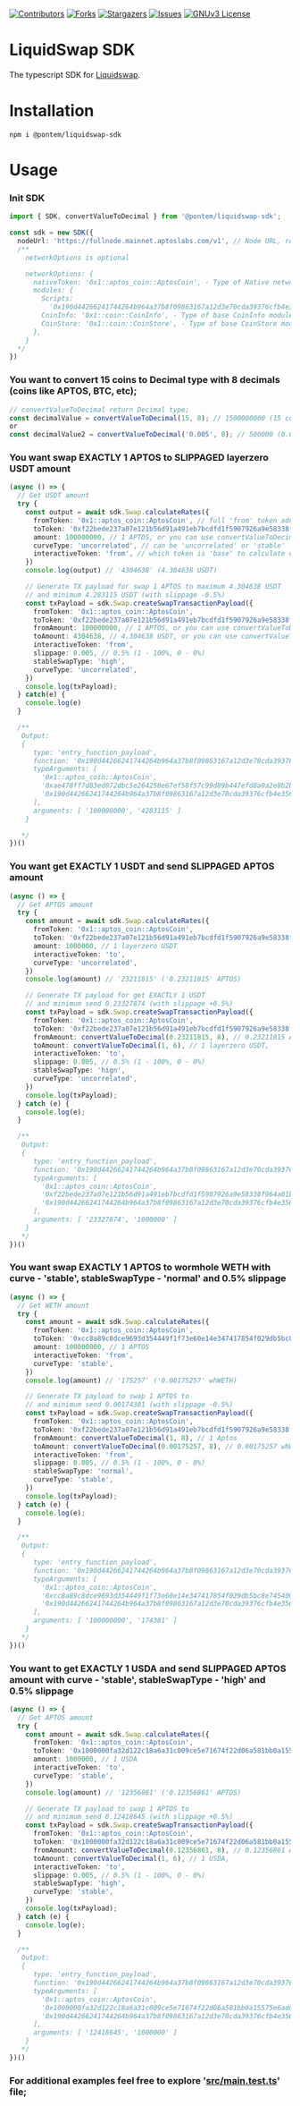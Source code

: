 <!-- PROJECT SHIELDS -->
[![Contributors][contributors-shield]][contributors-url]
[![Forks][forks-shield]][forks-url]
[![Stargazers][stars-shield]][stars-url]
[![Issues][issues-shield]][issues-url]
[![GNUv3 License][license-shield]][license-url]

# LiquidSwap SDK

The typescript SDK for [Liquidswap](https://liquidswap.com).

# Installation

    npm i @pontem/liquidswap-sdk

# Usage

### Init SDK

```typescript
import { SDK, convertValueToDecimal } from '@pontem/liquidswap-sdk';

const sdk = new SDK({
  nodeUrl: 'https://fullnode.mainnet.aptoslabs.com/v1', // Node URL, required
  /**
    networkOptions is optional

    networkOptions: {
      nativeToken: '0x1::aptos_coin::AptosCoin', - Type of Native network token
      modules: {
        Scripts:
          '0x190d44266241744264b964a37b8f09863167a12d3e70cda39376cfb4e3561e12::scripts_v2',  - This module is used for Swap
        CoinInfo: '0x1::coin::CoinInfo', - Type of base CoinInfo module
        CoinStore: '0x1::coin::CoinStore', - Type of base CoinStore module
      },
    }
  */
})
```
### You want to convert 15 coins to Decimal type with 8 decimals (coins like APTOS, BTC, etc);

```typescript
// convertValueToDecimal return Decimal type;
const decimalValue = convertValueToDecimal(15, 8); // 1500000000 (15 coin with 8 decimals)
or
const decimalValue2 = convertValueToDecimal('0.005', 8); // 500000 (0.005 coin with 8 decimals)

```


### You want swap EXACTLY 1 APTOS to SLIPPAGED layerzero USDT amount

```typescript
(async () => {
  // Get USDT amount
  try {
    const output = await sdk.Swap.calculateRates({
      fromToken: '0x1::aptos_coin::AptosCoin', // full 'from' token address
      toToken: '0xf22bede237a07e121b56d91a491eb7bcdfd1f5907926a9e58338f964a01b17fa::asset::USDT', // full 'to' token address layerzero USDT
      amount: 100000000, // 1 APTOS, or you can use convertValueToDecimal(1, 8)
      curveType: 'uncorrelated', // can be 'uncorrelated' or 'stable'
      interactiveToken: 'from', // which token is 'base' to calculate other token rate.
    })
    console.log(output) // '4304638' (4.304638 USDT)

    // Generate TX payload for swap 1 APTOS to maximum 4.304638 USDT
    // and minimum 4.283115 USDT (with slippage -0.5%)
    const txPayload = sdk.Swap.createSwapTransactionPayload({
      fromToken: '0x1::aptos_coin::AptosCoin',
      toToken: '0xf22bede237a07e121b56d91a491eb7bcdfd1f5907926a9e58338f964a01b17fa::asset::USDT', // layerzero USDT
      fromAmount: 100000000, // 1 APTOS, or you can use convertValueToDecimal(1, 8)
      toAmount: 4304638, // 4.304638 USDT, or you can use convertValueToDecimal(4.304638, 6)
      interactiveToken: 'from',
      slippage: 0.005, // 0.5% (1 - 100%, 0 - 0%)
      stableSwapType: 'high',
      curveType: 'uncorrelated',
    })
    console.log(txPayload);
  } catch(e) {
    console.log(e)
  }

  /**
   Output:
   {
      type: 'entry_function_payload',
      function: '0x190d44266241744264b964a37b8f09863167a12d3e70cda39376cfb4e3561e12::scripts_v2::swap',
      typeArguments: [
        '0x1::aptos_coin::AptosCoin',
        '0xae478ff7d83ed072dbc5e264250e67ef58f57c99d89b447efd8a0a2e8b2be76e::coin::T',
        '0x190d44266241744264b964a37b8f09863167a12d3e70cda39376cfb4e3561e12::curves::Uncorrelated'
      ],
      arguments: [ '100000000', '4283115' ]
    }

   */
})()
```

### You want get EXACTLY 1 USDT and send SLIPPAGED APTOS amount
```typescript
(async () => {
  // Get APTOS amount
  try {
    const amount = await sdk.Swap.calculateRates({
      fromToken: '0x1::aptos_coin::AptosCoin',
      toToken: '0xf22bede237a07e121b56d91a491eb7bcdfd1f5907926a9e58338f964a01b17fa::asset::USDT',
      amount: 1000000, // 1 layerzero USDT
      interactiveToken: 'to',
      curveType: 'uncorrelated',
    })
    console.log(amount) // '23211815' ('0.23211815' APTOS)

    // Generate TX payload for get EXACTLY 1 USDT
    // and minimum send 0.23327874 (with slippage +0.5%)
    const txPayload = sdk.Swap.createSwapTransactionPayload({
      fromToken: '0x1::aptos_coin::AptosCoin',
      toToken: '0xf22bede237a07e121b56d91a491eb7bcdfd1f5907926a9e58338f964a01b17fa::asset::USDT',
      fromAmount: convertValueToDecimal(0.23211815, 8), // 0.23211815 APTOS,
      toAmount: convertValueToDecimal(1, 6), // 1 layerzero USDT,
      interactiveToken: 'to',
      slippage: 0.005, // 0.5% (1 - 100%, 0 - 0%)
      stableSwapType: 'hign',
      curveType: 'uncorrelated',
    })
    console.log(txPayload);
  } catch (e) {
    console.log(e);
  }

  /**
   Output:
   {
      type: 'entry_function_payload',
      function: '0x190d44266241744264b964a37b8f09863167a12d3e70cda39376cfb4e3561e12::scripts_v2::swap_into',
      typeArguments: [
        '0x1::aptos_coin::AptosCoin',
        '0xf22bede237a07e121b56d91a491eb7bcdfd1f5907926a9e58338f964a01b17fa::asset::USDT',
        '0x190d44266241744264b964a37b8f09863167a12d3e70cda39376cfb4e3561e12::curves::Uncorrelated'
      ],
      arguments: [ '23327874', '1000000' ]
    }
   */
})()
```

### You want swap EXACTLY 1 APTOS to wormhole WETH with curve - 'stable', stableSwapType - 'normal' and 0.5% slippage
```typescript
(async () => {
  // Get WETH amount
  try {
    const amount = await sdk.Swap.calculateRates({
      fromToken: '0x1::aptos_coin::AptosCoin',
      toToken: '0xcc8a89c8dce9693d354449f1f73e60e14e347417854f029db5bc8e7454008abb::coin::T', // wormhole WETH (whWETH)
      amount: 100000000, // 1 APTOS
      interactiveToken: 'from',
      curveType: 'stable',
    })
    console.log(amount) // '175257' ('0.00175257' whWETH)

    // Generate TX payload to swap 1 APTOS to
    // and minimum send 0.00174381 (with slippage -0.5%)
    const txPayload = sdk.Swap.createSwapTransactionPayload({
      fromToken: '0x1::aptos_coin::AptosCoin',
      toToken: '0xf22bede237a07e121b56d91a491eb7bcdfd1f5907926a9e58338f964a01b17fa::asset::USDT',
      fromAmount: convertValueToDecimal(1, 8), // 1 Aptos
      toAmount: convertValueToDecimal(0.00175257, 8), // 0.00175257 whWETH,
      interactiveToken: 'from',
      slippage: 0.005, // 0.5% (1 - 100%, 0 - 0%)
      stableSwapType: 'normal',
      curveType: 'stable',
    })
    console.log(txPayload);
  } catch (e) {
    console.log(e);
  }

  /**
   Output:
   {
      type: 'entry_function_payload',
      function: '0x190d44266241744264b964a37b8f09863167a12d3e70cda39376cfb4e3561e12::scripts_v2::swap_unchecked',
      typeArguments: [
        '0x1::aptos_coin::AptosCoin',
        '0xcc8a89c8dce9693d354449f1f73e60e14e347417854f029db5bc8e7454008abb::coin::T',
        '0x190d44266241744264b964a37b8f09863167a12d3e70cda39376cfb4e3561e12::curves::Stable'
      ],
      arguments: [ '100000000', '174381' ]
    }
   */
})()
```

### You want to get EXACTLY 1 USDA and send SLIPPAGED APTOS amount with curve - 'stable', stableSwapType - 'high' and 0.5% slippage
```typescript
(async () => {
  // Get APTOS amount
  try {
    const amount = await sdk.Swap.calculateRates({
      fromToken: '0x1::aptos_coin::AptosCoin',
      toToken: '0x1000000fa32d122c18a6a31c009ce5e71674f22d06a581bb0a15575e6addadcc::usda::USDA', // USDA
      amount: 1000000, // 1 USDA
      interactiveToken: 'to',
      curveType: 'stable',
    })
    console.log(amount) // '12356861' ('0.12356861' APTOS)

    // Generate TX payload to swap 1 APTOS to
    // and minimum send 0.12418645 (with slippage +0.5%)
    const txPayload = sdk.Swap.createSwapTransactionPayload({
      fromToken: '0x1::aptos_coin::AptosCoin',
      toToken: '0x1000000fa32d122c18a6a31c009ce5e71674f22d06a581bb0a15575e6addadcc::usda::USDA',
      fromAmount: convertValueToDecimal(0.12356861, 8), // 0.12356861 APTOS
      toAmount: convertValueToDecimal(1, 6), // 1 USDA,
      interactiveToken: 'to',
      slippage: 0.005, // 0.5% (1 - 100%, 0 - 0%)
      stableSwapType: 'high',
      curveType: 'stable',
    })
    console.log(txPayload);
  } catch (e) {
    console.log(e);
  }

  /**
   Output:
   {
      type: 'entry_function_payload',
      function: '0x190d44266241744264b964a37b8f09863167a12d3e70cda39376cfb4e3561e12::scripts_v2::swap_into',
      typeArguments: [
        '0x1::aptos_coin::AptosCoin',
        '0x1000000fa32d122c18a6a31c009ce5e71674f22d06a581bb0a15575e6addadcc::usda::USDA',
        '0x190d44266241744264b964a37b8f09863167a12d3e70cda39376cfb4e3561e12::curves::Stable'
      ],
      arguments: [ '12418645', '1000000' ]
    }
   */
})()
```

### For additional examples feel free to explore '[src/main.test.ts](src/main.test.ts)' file;


<!-- MARKDOWN LINKS & IMAGES -->
<!-- https://www.markdownguide.org/basic-syntax/#reference-style-links -->
[contributors-shield]: https://img.shields.io/github/contributors/pontem-network/liquidswap-sdk.svg?style=for-the-badge
[contributors-url]: https://github.com/pontem-network/liquidswap-sdk/graphs/contributors
[forks-shield]: https://img.shields.io/github/forks/pontem-network/liquidswap-sdk.svg?style=for-the-badge
[forks-url]: https://github.com/pontem-network/liquidswap-sdk/network/members
[stars-shield]: https://img.shields.io/github/stars/pontem-network/liquidswap-sdk.svg?style=for-the-badge
[stars-url]: https://github.com/pontem-network/liquidswap-sdk/stargazers
[issues-shield]: https://img.shields.io/github/issues/pontem-network/liquidswap-sdk.svg?style=for-the-badge
[issues-url]: https://github.com/pontem-network/liquidswap-sdk/issues
[license-shield]: https://img.shields.io/github/license/pontem-network/liquidswap-sdk.svg?style=for-the-badge
[license-url]: https://github.com/pontem-network/liquidswap-sdk/blob/master/LICENSE